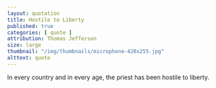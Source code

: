 ```yaml
---
layout: quotation
title: Hostile to Liberty
published: true
categories: [ quote ]
attribution: Thomas Jefferson
size: large
thumbnail: "/img/thumbnails/microphone-420x255.jpg"
alttext: quote
---
```


In every country and in every age, the priest has been hostile to liberty.
